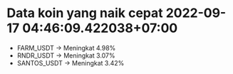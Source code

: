 # Data koin yang naik cepat 2022-09-17 04:46:09.422038+07:00

* FARM_USDT -> Meningkat 4.98%
* RNDR_USDT -> Meningkat 3.07%
* SANTOS_USDT -> Meningkat 3.42%
